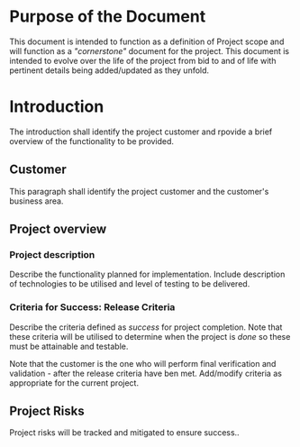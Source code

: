 # Purpose of the Document

This document is intended to function as a definition of Project scope and will
function as a *"cornerstone"* document for the project. This document is
intended to evolve over the life of the project from bid to and of life with
pertinent details being added/updated as they unfold.

# Introduction

The introduction shall identify the project customer and rpovide a brief
overview of the functionality to be provided.

## Customer

This paragraph shall identify the project customer and the customer's business
area.

## Project overview

### Project description

Describe the functionality planned for implementation. Include description of
technologies to be utilised and level of testing to be delivered.

### Criteria for Success: Release Criteria

Describe the criteria defined as *success* for project completion. Note that
these criteria will be utilised to determine when the project is *done* so these
must be attainable and testable.

Note that the customer is the one who will perform final verification and
validation - after the release criteria have ben met. Add/modify criteria as
appropriate for the current project.

## Project Risks

Project risks will be tracked and mitigated to ensure success..


